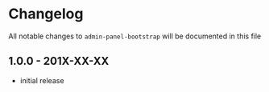 # Changelog

All notable changes to `admin-panel-bootstrap` will be documented in this file

## 1.0.0 - 201X-XX-XX

- initial release
